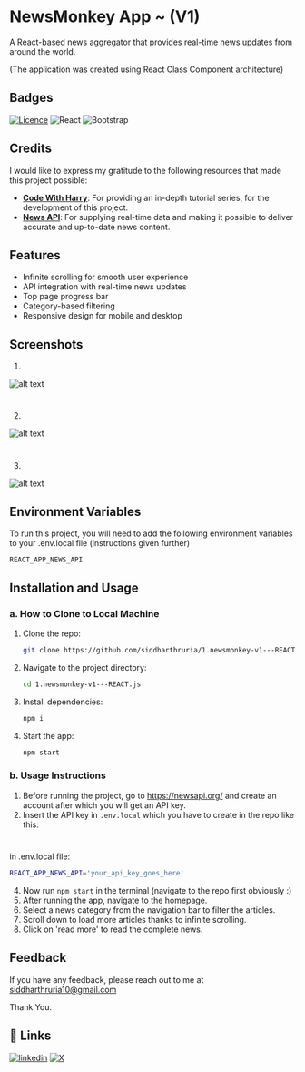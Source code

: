 
# NewsMonkey App ~ (V1) 

A React-based news aggregator that provides real-time news updates from around the world.

(The application was created using React Class Component architecture)
## Badges




[![Licence](https://img.shields.io/github/license/Ileriayo/markdown-badges?style=for-the-badge)](./LICENSE)
![React](https://img.shields.io/badge/react-%2320232a.svg?style=for-the-badge&logo=react&logoColor=%2361DAFB)
![Bootstrap](https://img.shields.io/badge/bootstrap-%238511FA.svg?style=for-the-badge&logo=bootstrap&logoColor=white)
## Credits

I would like to express my gratitude to the following resources that made this project possible:

- **[Code With Harry](https://www.youtube.com/@CodeWithHarry)**: For providing an in-depth tutorial series, for the development of this project.
- **[News API](https://newsapi.org/)**: For supplying real-time data and making it possible to deliver accurate and up-to-date news content.




## Features

- Infinite scrolling for smooth user experience
- API integration with real-time news updates
- Top page progress bar
- Category-based filtering
- Responsive design for mobile and desktop


## Screenshots

1. 
![alt text](https://github.com/siddharth-ruria/newsmonkey-v2---REACT.js/blob/main/public/screenshots/two.png?raw=true)

#
2.
![alt text](https://github.com/siddharth-ruria/newsmonkey-v2---REACT.js/blob/main/public/screenshots/one.png?raw=true)

#
3.
![alt text](https://github.com/siddharth-ruria/newsmonkey-v2---REACT.js/blob/main/public/screenshots/three.png?raw=true)
## Environment Variables

To run this project, you will need to add the following environment variables to your .env.local file (instructions given further)

`REACT_APP_NEWS_API`


## Installation and Usage

### a. How to Clone to Local Machine

1. Clone the repo:
   ```bash
   git clone https://github.com/siddharthruria/1.newsmonkey-v1---REACT.js.git
   ```

2. Navigate to the project directory:
   ```bash
   cd 1.newsmonkey-v1---REACT.js
   ```

3. Install dependencies:
   ```bash
   npm i
   ```

4. Start the app:
   ```bash
   npm start
   ```

### b. Usage Instructions
1. Before running the project, go to https://newsapi.org/ and create an account after which you will get an API key.
2. Insert the API key in ``` .env.local ``` which you have to create in the repo like this:
#
in .env.local file:
   ```bash
   REACT_APP_NEWS_API='your_api_key_goes_here'
   ```
4. Now run ``` npm start ``` in the terminal (navigate to the repo first obviously :)
5. After running the app, navigate to the homepage.
6. Select a news category from the navigation bar to filter the articles.
7. Scroll down to load more articles thanks to infinite scrolling.
8. Click on 'read more' to read the complete news.
## Feedback

If you have any feedback, please reach out to me at siddharthruria10@gmail.com

Thank You.
## 🔗 Links
[![linkedin](https://img.shields.io/badge/linkedin-0A66C2?style=for-the-badge&logo=linkedin&logoColor=white)](https://www.linkedin.com/in/ruria-siddharth/)
[![X](https://img.shields.io/badge/X-%23000000.svg?style=for-the-badge&logo=X&logoColor=white)](https://x.com/ruriaxcodes)


